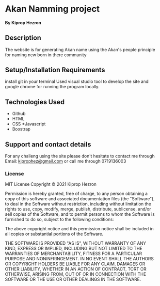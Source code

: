 # Akan Namming project

#### By Kiprop Hezron
## Description
The website is for generating Akan name using the Akan's people principle for naming new born in there community 
## Setup/Installation Requirements
install git in your terminal
Used visual studio tool to develop the site and google chrome for running the program locally. 


## Technologies Used
* Github
* HTML
* CSS
*Javascript
* Boostrap
## Support and contact details
For any challeng using the site please don't hesitate to contact me through Email: kiprophez@gmail.com or call me through 0719136003
### License
MIT License
Copyright © 2021 Kiprop Hezron

Permission is hereby granted, free of charge, to any person obtaining a copy of this software and associated documentation files (the "Software"), to deal in the Software without restriction, including without limitation the rights to use, copy, modify, merge, publish, distribute, sublicense, and/or sell copies of the Software, and to permit persons to whom the Software is furnished to do so, subject to the following conditions:

The above copyright notice and this permission notice shall be included in all copies or substantial portions of the Software.

THE SOFTWARE IS PROVIDED "AS IS", WITHOUT WARRANTY OF ANY KIND, EXPRESS OR IMPLIED, INCLUDING BUT NOT LIMITED TO THE WARRANTIES OF MERCHANTABILITY, FITNESS FOR A PARTICULAR PURPOSE AND NONINFRINGEMENT. IN NO EVENT SHALL THE AUTHORS OR COPYRIGHT HOLDERS BE LIABLE FOR ANY CLAIM, DAMAGES OR OTHER LIABILITY, WHETHER IN AN ACTION OF CONTRACT, TORT OR OTHERWISE, ARISING FROM, OUT OF OR IN CONNECTION WITH THE SOFTWARE OR THE USE OR OTHER DEALINGS IN THE SOFTWARE.